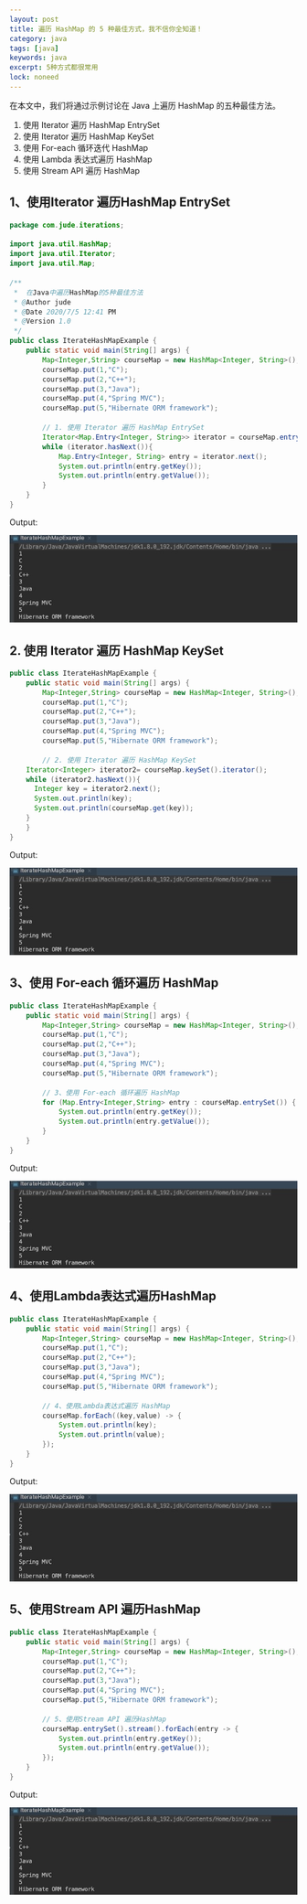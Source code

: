 ```yaml
---
layout: post
title: 遍历 HashMap 的 5 种最佳方式，我不信你全知道！
category: java
tags: [java]
keywords: java
excerpt: 5种方式都很常用
lock: noneed
---
```


在本文中，我们将通过示例讨论在 Java 上遍历 HashMap 的五种最佳方法。

1. 使用 Iterator 遍历 HashMap EntrySet
2. 使用 Iterator 遍历 HashMap KeySet
3. 使用 For-each 循环迭代 HashMap
4. 使用 Lambda 表达式遍历 HashMap
5. 使用 Stream API 遍历 HashMap

## 1、使用Iterator 遍历HashMap EntrySet

```java
package com.jude.iterations;

import java.util.HashMap;
import java.util.Iterator;
import java.util.Map;

/**
 *  在Java中遍历HashMap的5种最佳方法
 * @Author jude
 * @Date 2020/7/5 12:41 PM
 * @Version 1.0
 */
public class IterateHashMapExample {
	public static void main(String[] args) {
		Map<Integer,String> courseMap = new HashMap<Integer, String>();
		courseMap.put(1,"C");
		courseMap.put(2,"C++");
		courseMap.put(3,"Java");
		courseMap.put(4,"Spring MVC");
		courseMap.put(5,"Hibernate ORM framework");

		// 1. 使用 Iterator 遍历 HashMap EntrySet
		Iterator<Map.Entry<Integer, String>> iterator = courseMap.entrySet().iterator();
		while (iterator.hasNext()){
			Map.Entry<Integer, String> entry = iterator.next();
			System.out.println(entry.getKey());
			System.out.println(entry.getValue());
		}
	}
}
```

Output:

![](/assets/images/2020/java/iterate-hashmap-example.jpg)

## 2. 使用 Iterator 遍历 HashMap KeySet

```java
public class IterateHashMapExample {
	public static void main(String[] args) {
		Map<Integer,String> courseMap = new HashMap<Integer, String>();
		courseMap.put(1,"C");
		courseMap.put(2,"C++");
		courseMap.put(3,"Java");
		courseMap.put(4,"Spring MVC");
		courseMap.put(5,"Hibernate ORM framework");

		// 2. 使用 Iterator 遍历 HashMap KeySet
  	Iterator<Integer> iterator2= courseMap.keySet().iterator();
    while (iterator2.hasNext()){
      Integer key = iterator2.next();
      System.out.println(key);
      System.out.println(courseMap.get(key));
    }
	}
}
```

Output:

![](/assets/images/2020/java/iterate-hashmap-example.jpg)

## 3、使用 For-each 循环遍历 HashMap

```java
public class IterateHashMapExample {
	public static void main(String[] args) {
		Map<Integer,String> courseMap = new HashMap<Integer, String>();
		courseMap.put(1,"C");
		courseMap.put(2,"C++");
		courseMap.put(3,"Java");
		courseMap.put(4,"Spring MVC");
		courseMap.put(5,"Hibernate ORM framework");

		// 3、使用 For-each 循环遍历 HashMap
		for (Map.Entry<Integer,String> entry : courseMap.entrySet()) {
			System.out.println(entry.getKey());
			System.out.println(entry.getValue());
		}
	}
}
```

Output:

![](/assets/images/2020/java/iterate-hashmap-example.jpg)

## 4、使用Lambda表达式遍历HashMap

```java
public class IterateHashMapExample {
	public static void main(String[] args) {
		Map<Integer,String> courseMap = new HashMap<Integer, String>();
		courseMap.put(1,"C");
		courseMap.put(2,"C++");
		courseMap.put(3,"Java");
		courseMap.put(4,"Spring MVC");
		courseMap.put(5,"Hibernate ORM framework");

		// 4、使用Lambda表达式遍历 HashMap
		courseMap.forEach((key,value) -> {
			System.out.println(key);
			System.out.println(value);
		});
	}
}
```

Output:

![](/assets/images/2020/java/iterate-hashmap-example.jpg)

## 5、使用Stream API 遍历HashMap

```java
public class IterateHashMapExample {
	public static void main(String[] args) {
		Map<Integer,String> courseMap = new HashMap<Integer, String>();
		courseMap.put(1,"C");
		courseMap.put(2,"C++");
		courseMap.put(3,"Java");
		courseMap.put(4,"Spring MVC");
		courseMap.put(5,"Hibernate ORM framework");

		// 5、使用Stream API 遍历HashMap
		courseMap.entrySet().stream().forEach(entry -> {
			System.out.println(entry.getKey());
			System.out.println(entry.getValue());
		});
	}
}
```

Output:

![](/assets/images/2020/java/iterate-hashmap-example.jpg)